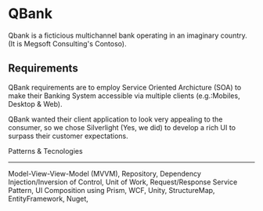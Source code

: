 QBank 
=============
Qbank is a ficticious multichannel bank operating in an imaginary country. (It is Megsoft Consulting's Contoso).

Requirements
--------------
QBank requirements are to employ Service Oriented Archicture (SOA) to make their Banking System accessible via multiple clients (e.g.:Mobiles, Desktop & Web). 

QBank wanted their client application to look very appealing to the consumer, so we chose Silverlight (Yes, we did) to develop a rich UI to surpass their customer expectations.

Patterns & Tecnologies
________
Model-View-View-Model (MVVM), Repository, Dependency Injection/Inversion of Control, Unit of Work, Request/Response Service Pattern, UI Composition using Prism, WCF, Unity, StructureMap, EntityFramework, Nuget,